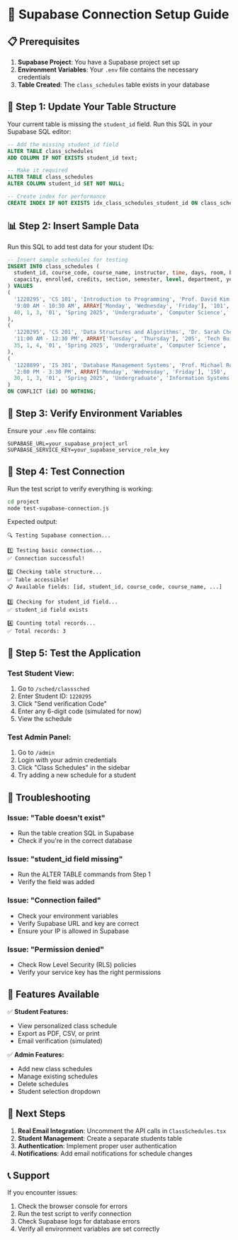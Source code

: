 # 🚀 Supabase Connection Setup Guide

## 📋 Prerequisites

1. **Supabase Project**: You have a Supabase project set up
2. **Environment Variables**: Your `.env` file contains the necessary credentials
3. **Table Created**: The `class_schedules` table exists in your database

## 🔧 Step 1: Update Your Table Structure

Your current table is missing the `student_id` field. Run this SQL in your Supabase SQL editor:

```sql
-- Add the missing student_id field
ALTER TABLE class_schedules 
ADD COLUMN IF NOT EXISTS student_id text;

-- Make it required
ALTER TABLE class_schedules 
ALTER COLUMN student_id SET NOT NULL;

-- Create index for performance
CREATE INDEX IF NOT EXISTS idx_class_schedules_student_id ON class_schedules(student_id);
```

## 📊 Step 2: Insert Sample Data

Run this SQL to add test data for your student IDs:

```sql
-- Insert sample schedules for testing
INSERT INTO class_schedules (
  student_id, course_code, course_name, instructor, time, days, room, building, 
  capacity, enrolled, credits, section, semester, level, department, year_level, batch
) VALUES 
(
  '1220295', 'CS 101', 'Introduction to Programming', 'Prof. David Kim',
  '9:00 AM - 10:30 AM', ARRAY['Monday', 'Wednesday', 'Friday'], '101', 'Tech Building',
  40, 1, 3, '01', 'Spring 2025', 'Undergraduate', 'Computer Science', '1st Year BSIT', 'Batch 1'
),
(
  '1220295', 'CS 201', 'Data Structures and Algorithms', 'Dr. Sarah Chen',
  '11:00 AM - 12:30 PM', ARRAY['Tuesday', 'Thursday'], '205', 'Tech Building',
  35, 1, 4, '01', 'Spring 2025', 'Undergraduate', 'Computer Science', '1st Year BSIT', 'Batch 1'
),
(
  '1220899', 'IS 301', 'Database Management Systems', 'Prof. Michael Rodriguez',
  '2:00 PM - 3:30 PM', ARRAY['Monday', 'Wednesday', 'Friday'], '150', 'Information Center',
  30, 1, 3, '01', 'Spring 2025', 'Undergraduate', 'Information Systems', '3rd Year BSIT', 'Batch 2'
)
ON CONFLICT (id) DO NOTHING;
```

## 🔐 Step 3: Verify Environment Variables

Ensure your `.env` file contains:

```env
SUPABASE_URL=your_supabase_project_url
SUPABASE_SERVICE_KEY=your_supabase_service_role_key
```

## 🧪 Step 4: Test Connection

Run the test script to verify everything is working:

```bash
cd project
node test-supabase-connection.js
```

Expected output:
```
🔍 Testing Supabase connection...

1️⃣ Testing basic connection...
✅ Connection successful!

2️⃣ Checking table structure...
✅ Table accessible!
📋 Available fields: [id, student_id, course_code, course_name, ...]

3️⃣ Checking for student_id field...
✅ student_id field exists

4️⃣ Counting total records...
✅ Total records: 3
```

## 🎯 Step 5: Test the Application

### Test Student View:
1. Go to `/sched/classsched`
2. Enter Student ID: `1220295`
3. Click "Send verification Code"
4. Enter any 6-digit code (simulated for now)
5. View the schedule

### Test Admin Panel:
1. Go to `/admin`
2. Login with your admin credentials
3. Click "Class Schedules" in the sidebar
4. Try adding a new schedule for a student

## 🚨 Troubleshooting

### Issue: "Table doesn't exist"
- Run the table creation SQL in Supabase
- Check if you're in the correct database

### Issue: "student_id field missing"
- Run the ALTER TABLE commands from Step 1
- Verify the field was added

### Issue: "Connection failed"
- Check your environment variables
- Verify Supabase URL and key are correct
- Ensure your IP is allowed in Supabase

### Issue: "Permission denied"
- Check Row Level Security (RLS) policies
- Verify your service key has the right permissions

## 📱 Features Available

✅ **Student Features:**
- View personalized class schedule
- Export as PDF, CSV, or print
- Email verification (simulated)

✅ **Admin Features:**
- Add new class schedules
- Manage existing schedules
- Delete schedules
- Student selection dropdown

## 🔄 Next Steps

1. **Real Email Integration**: Uncomment the API calls in `ClassSchedules.tsx`
2. **Student Management**: Create a separate students table
3. **Authentication**: Implement proper user authentication
4. **Notifications**: Add email notifications for schedule changes

## 📞 Support

If you encounter issues:
1. Check the browser console for errors
2. Run the test script to verify connection
3. Check Supabase logs for database errors
4. Verify all environment variables are set correctly

